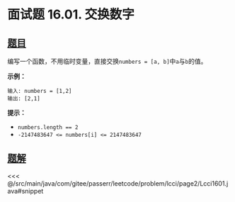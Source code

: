# 面试题 16.01. 交换数字

## [题目](https://leetcode.cn/problems/swap-numbers-lcci/)
编写一个函数，不用临时变量，直接交换`numbers = [a, b]`中`a`与`b`的值。

**示例：**

```
输入: numbers = [1,2]
输出: [2,1]
```

**提示：**

* `numbers.length == 2`
* `-2147483647 <= numbers[i] <= 2147483647`


## [题解](https://github.com/PasseRR/JavaLeetCode/blob/master/src/main/java/com/gitee/passerr/leetcode/problem/lcci/page2/Lcci1601.java)

<<< @/src/main/java/com/gitee/passerr/leetcode/problem/lcci/page2/Lcci1601.java#snippet
